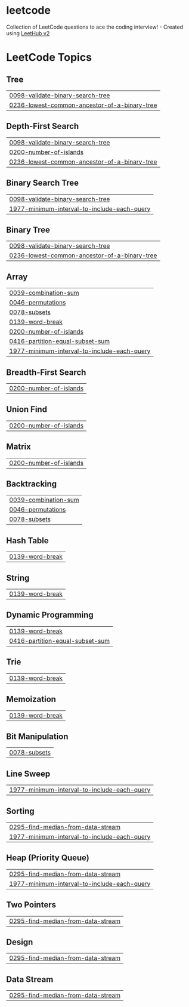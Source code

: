 # leetcode
Collection of LeetCode questions to ace the coding interview! - Created using [LeetHub v2](https://github.com/arunbhardwaj/LeetHub-2.0)

<!---LeetCode Topics Start-->
# LeetCode Topics
## Tree
|  |
| ------- |
| [0098-validate-binary-search-tree](https://github.com/yadvendranaveen/leetcode/tree/master/0098-validate-binary-search-tree) |
| [0236-lowest-common-ancestor-of-a-binary-tree](https://github.com/yadvendranaveen/leetcode/tree/master/0236-lowest-common-ancestor-of-a-binary-tree) |
## Depth-First Search
|  |
| ------- |
| [0098-validate-binary-search-tree](https://github.com/yadvendranaveen/leetcode/tree/master/0098-validate-binary-search-tree) |
| [0200-number-of-islands](https://github.com/yadvendranaveen/leetcode/tree/master/0200-number-of-islands) |
| [0236-lowest-common-ancestor-of-a-binary-tree](https://github.com/yadvendranaveen/leetcode/tree/master/0236-lowest-common-ancestor-of-a-binary-tree) |
## Binary Search Tree
|  |
| ------- |
| [0098-validate-binary-search-tree](https://github.com/yadvendranaveen/leetcode/tree/master/0098-validate-binary-search-tree) |
| [1977-minimum-interval-to-include-each-query](https://github.com/yadvendranaveen/leetcode/tree/master/1977-minimum-interval-to-include-each-query) |
## Binary Tree
|  |
| ------- |
| [0098-validate-binary-search-tree](https://github.com/yadvendranaveen/leetcode/tree/master/0098-validate-binary-search-tree) |
| [0236-lowest-common-ancestor-of-a-binary-tree](https://github.com/yadvendranaveen/leetcode/tree/master/0236-lowest-common-ancestor-of-a-binary-tree) |
## Array
|  |
| ------- |
| [0039-combination-sum](https://github.com/yadvendranaveen/leetcode/tree/master/0039-combination-sum) |
| [0046-permutations](https://github.com/yadvendranaveen/leetcode/tree/master/0046-permutations) |
| [0078-subsets](https://github.com/yadvendranaveen/leetcode/tree/master/0078-subsets) |
| [0139-word-break](https://github.com/yadvendranaveen/leetcode/tree/master/0139-word-break) |
| [0200-number-of-islands](https://github.com/yadvendranaveen/leetcode/tree/master/0200-number-of-islands) |
| [0416-partition-equal-subset-sum](https://github.com/yadvendranaveen/leetcode/tree/master/0416-partition-equal-subset-sum) |
| [1977-minimum-interval-to-include-each-query](https://github.com/yadvendranaveen/leetcode/tree/master/1977-minimum-interval-to-include-each-query) |
## Breadth-First Search
|  |
| ------- |
| [0200-number-of-islands](https://github.com/yadvendranaveen/leetcode/tree/master/0200-number-of-islands) |
## Union Find
|  |
| ------- |
| [0200-number-of-islands](https://github.com/yadvendranaveen/leetcode/tree/master/0200-number-of-islands) |
## Matrix
|  |
| ------- |
| [0200-number-of-islands](https://github.com/yadvendranaveen/leetcode/tree/master/0200-number-of-islands) |
## Backtracking
|  |
| ------- |
| [0039-combination-sum](https://github.com/yadvendranaveen/leetcode/tree/master/0039-combination-sum) |
| [0046-permutations](https://github.com/yadvendranaveen/leetcode/tree/master/0046-permutations) |
| [0078-subsets](https://github.com/yadvendranaveen/leetcode/tree/master/0078-subsets) |
## Hash Table
|  |
| ------- |
| [0139-word-break](https://github.com/yadvendranaveen/leetcode/tree/master/0139-word-break) |
## String
|  |
| ------- |
| [0139-word-break](https://github.com/yadvendranaveen/leetcode/tree/master/0139-word-break) |
## Dynamic Programming
|  |
| ------- |
| [0139-word-break](https://github.com/yadvendranaveen/leetcode/tree/master/0139-word-break) |
| [0416-partition-equal-subset-sum](https://github.com/yadvendranaveen/leetcode/tree/master/0416-partition-equal-subset-sum) |
## Trie
|  |
| ------- |
| [0139-word-break](https://github.com/yadvendranaveen/leetcode/tree/master/0139-word-break) |
## Memoization
|  |
| ------- |
| [0139-word-break](https://github.com/yadvendranaveen/leetcode/tree/master/0139-word-break) |
## Bit Manipulation
|  |
| ------- |
| [0078-subsets](https://github.com/yadvendranaveen/leetcode/tree/master/0078-subsets) |
## Line Sweep
|  |
| ------- |
| [1977-minimum-interval-to-include-each-query](https://github.com/yadvendranaveen/leetcode/tree/master/1977-minimum-interval-to-include-each-query) |
## Sorting
|  |
| ------- |
| [0295-find-median-from-data-stream](https://github.com/yadvendranaveen/leetcode/tree/master/0295-find-median-from-data-stream) |
| [1977-minimum-interval-to-include-each-query](https://github.com/yadvendranaveen/leetcode/tree/master/1977-minimum-interval-to-include-each-query) |
## Heap (Priority Queue)
|  |
| ------- |
| [0295-find-median-from-data-stream](https://github.com/yadvendranaveen/leetcode/tree/master/0295-find-median-from-data-stream) |
| [1977-minimum-interval-to-include-each-query](https://github.com/yadvendranaveen/leetcode/tree/master/1977-minimum-interval-to-include-each-query) |
## Two Pointers
|  |
| ------- |
| [0295-find-median-from-data-stream](https://github.com/yadvendranaveen/leetcode/tree/master/0295-find-median-from-data-stream) |
## Design
|  |
| ------- |
| [0295-find-median-from-data-stream](https://github.com/yadvendranaveen/leetcode/tree/master/0295-find-median-from-data-stream) |
## Data Stream
|  |
| ------- |
| [0295-find-median-from-data-stream](https://github.com/yadvendranaveen/leetcode/tree/master/0295-find-median-from-data-stream) |
<!---LeetCode Topics End-->
